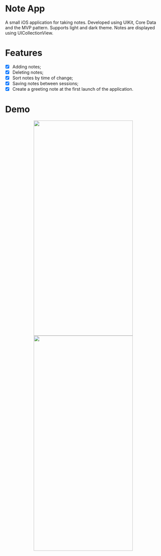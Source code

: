 # Note App
A small iOS application for taking notes. 
Developed using UIKit, Core Data and the MVP pattern. 
Supports light and dark theme. 
Notes are displayed using UICollectionView.
# Features
- [x] Adding notes;
- [x] Deleting notes;
- [x] Sort notes by time of change;
- [x] Saving notes between sessions;
- [x] Create a greeting note at the first launch of the application.
# Demo
<div align=center>
<img width=320 height=694 src="https://github.com/Jok-ok/NotesApp/assets/70103000/d00a6b9c-e45c-431c-93f9-3fe2fd99702c">
<img width=320 height=694 src="https://github.com/Jok-ok/NotesApp/assets/70103000/cb306e9a-b21f-47ae-ae37-b18830fe042d">
</div>

